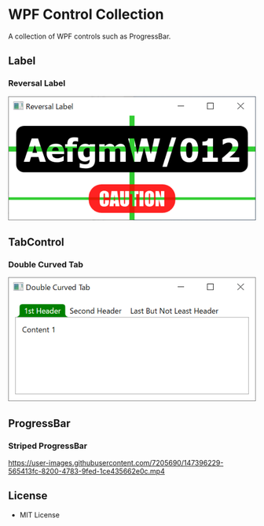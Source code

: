 # WPF Control Collection

A collection of WPF controls such as ProgressBar.

## Label

### Reversal Label

![Screenshot](Images/ReversalLabel.png)

## TabControl

### Double Curved Tab

![Screenshot](Images/DoubleCurvedTab.png)

## ProgressBar

### Striped ProgressBar

https://user-images.githubusercontent.com/7205690/147396229-565413fc-8200-4783-9fed-1ce435662e0c.mp4

## License

 - MIT License
